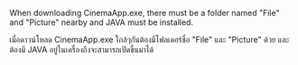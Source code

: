 When downloading CinemaApp.exe, there must be a folder named "File" and "Picture" nearby and JAVA must be installed.

เมื่อดาวน์โหลด CinemaApp.exe ใกล้ๆกันต้องมีโฟลเดอร์​ชื่อ "File" และ "Picture" ด้วย และต้องมี JAVA อยู่ในเครื่องถึงจะสามารถเปิดขึ้นมาได้
